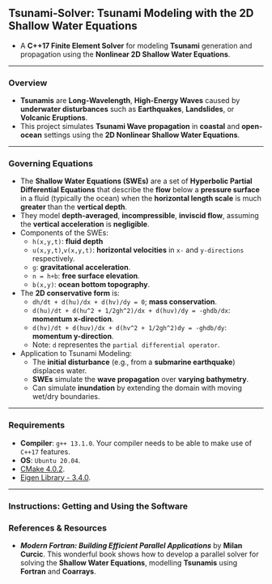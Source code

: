 
## Tsunami-Solver: Tsunami Modeling with the 2D Shallow Water Equations

* A __C++17 Finite Element Solver__ for modeling __Tsunami__ generation and propagation using the __Nonlinear 2D Shallow Water Equations__. 
---
### Overview

* __Tsunamis__ are __Long-Wavelength__, __High-Energy Waves__ caused by __underwater disturbances__ such as __Earthquakes__, __Landslides__, or __Volcanic Eruptions__.
* This project simulates __Tsunami Wave propagation__ in __coastal__ and __open-ocean__ settings using the __2D Nonlinear Shallow Water Equations__.




---
### Governing Equations
* The __Shallow Water Equations (SWEs)__ are a set of __Hyperbolic Partial Differential Equations__ that describe the __flow__ below a __pressure surface__ in a fluid (typically the ocean) when the __horizontal length scale__ is much __greater__ than the __vertical depth__.
* They model __depth-averaged__, __incompressible__, __inviscid flow__, assuming the __vertical acceleration__ is __negligible__.
* Components of the SWEs:
    * `h(x,y,t)`: __fluid depth__
    * `u(x,y,t)`,`v(x,y,t)`: __horizontal velocities__ in `x-` and `y-directions` respectively.
    * `g`: __gravitational acceleration__.
    * `n = h+b`: __free surface elevation__.
    * `b(x,y)`: __ocean bottom topography__.
* The __2D conservative form__ is:
    * `dh/dt + d(hu)/dx + d(hv)/dy = 0`; __mass conservation__.
    * `d(hu)/dt + d(hu^2 + 1/2gh^2)/dx + d(huv)/dy = -ghdb/dx`: __momentum x-direction__.
    * `d(hv)/dt + d(huv)/dx + d(hv^2 + 1/2gh^2)dy = -ghdb/dy`: __momentum y-direction__.
    * Note: `d` representes the `partial differential operator`.
* Application to Tsunami Modeling:
    * The __initial disturbance__ (e.g., from a __submarine earthquake__) displaces water.
    * __SWEs__ simulate the __wave propagation__ over __varying bathymetry__.
    * Can simulate __inundation__ by extending the domain with moving wet/dry boundaries.
---
### Requirements
* __Compiler__: `g++ 13.1.0`. Your compiler needs to be able to make use of `C++17` features.
* __OS__: `Ubuntu 20.04`.
* [CMake 4.0.2](https://cmake.org/).
* [Eigen Library - 3.4.0](https://eigen.tuxfamily.org/index.php?title=Main_Page).

---
### Instructions: Getting and Using the Software

### References & Resources
* ___Modern Fortran: Building Efficient Parallel Applications___ by __Milan Curcic__. This wonderful book shows how to develop a parallel solver for solving the __Shallow Water Equations__, modelling __Tsunamis__ using __Fortran__ and __Coarrays__. 
